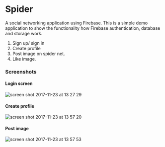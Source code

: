 # Spider
A social networking application using Firebase. This is a simple demo application to show the functionality how Firebase authentication, database and storage work.

1. Sign up/ sign in
2. Create profile
3. Post image on spider net.
4. Like image.

### Screenshots

#### Login screen
![screen shot 2017-11-23 at 13 27 29](https://user-images.githubusercontent.com/22715216/33162975-67722d02-d056-11e7-8737-41541062bc68.png)

#### Create profile
![screen shot 2017-11-23 at 13 57 20](https://user-images.githubusercontent.com/22715216/33162981-69eec914-d056-11e7-841c-e895820f5aeb.png)

#### Post image
![screen shot 2017-11-23 at 13 57 53](https://user-images.githubusercontent.com/22715216/33162989-6b47057e-d056-11e7-8688-55f72681e0ba.png)



